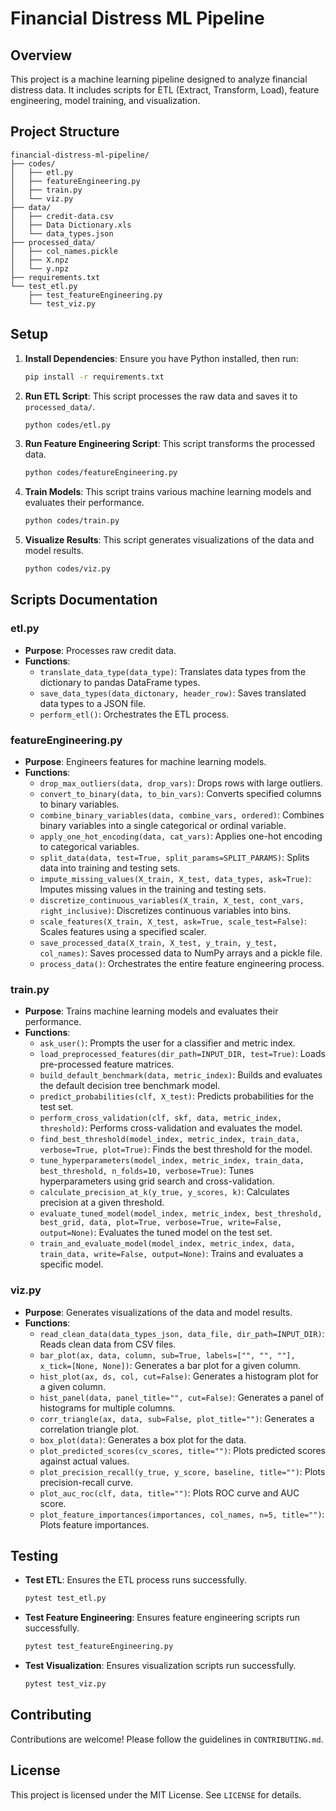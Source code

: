 # Financial Distress ML Pipeline

## Overview
This project is a machine learning pipeline designed to analyze financial distress data. It includes scripts for ETL (Extract, Transform, Load), feature engineering, model training, and visualization.

## Project Structure
```
financial-distress-ml-pipeline/
├── codes/
│   ├── etl.py
│   ├── featureEngineering.py
│   ├── train.py
│   └── viz.py
├── data/
│   ├── credit-data.csv
│   ├── Data Dictionary.xls
│   └── data_types.json
├── processed_data/
│   ├── col_names.pickle
│   ├── X.npz
│   └── y.npz
├── requirements.txt
└── test_etl.py
    ├── test_featureEngineering.py
    └── test_viz.py
```

## Setup
1. **Install Dependencies**: Ensure you have Python installed, then run:
   ```bash
   pip install -r requirements.txt
   ```

2. **Run ETL Script**: This script processes the raw data and saves it to `processed_data/`.
   ```bash
   python codes/etl.py
   ```

3. **Run Feature Engineering Script**: This script transforms the processed data.
   ```bash
   python codes/featureEngineering.py
   ```

4. **Train Models**: This script trains various machine learning models and evaluates their performance.
   ```bash
   python codes/train.py
   ```

5. **Visualize Results**: This script generates visualizations of the data and model results.
   ```bash
   python codes/viz.py
   ```

## Scripts Documentation

### etl.py
- **Purpose**: Processes raw credit data.
- **Functions**:
  - `translate_data_type(data_type)`: Translates data types from the dictionary to pandas DataFrame types.
  - `save_data_types(data_dictonary, header_row)`: Saves translated data types to a JSON file.
  - `perform_etl()`: Orchestrates the ETL process.

### featureEngineering.py
- **Purpose**: Engineers features for machine learning models.
- **Functions**:
  - `drop_max_outliers(data, drop_vars)`: Drops rows with large outliers.
  - `convert_to_binary(data, to_bin_vars)`: Converts specified columns to binary variables.
  - `combine_binary_variables(data, combine_vars, ordered)`: Combines binary variables into a single categorical or ordinal variable.
  - `apply_one_hot_encoding(data, cat_vars)`: Applies one-hot encoding to categorical variables.
  - `split_data(data, test=True, split_params=SPLIT_PARAMS)`: Splits data into training and testing sets.
  - `impute_missing_values(X_train, X_test, data_types, ask=True)`: Imputes missing values in the training and testing sets.
  - `discretize_continuous_variables(X_train, X_test, cont_vars, right_inclusive)`: Discretizes continuous variables into bins.
  - `scale_features(X_train, X_test, ask=True, scale_test=False)`: Scales features using a specified scaler.
  - `save_processed_data(X_train, X_test, y_train, y_test, col_names)`: Saves processed data to NumPy arrays and a pickle file.
  - `process_data()`: Orchestrates the entire feature engineering process.

### train.py
- **Purpose**: Trains machine learning models and evaluates their performance.
- **Functions**:
  - `ask_user()`: Prompts the user for a classifier and metric index.
  - `load_preprocessed_features(dir_path=INPUT_DIR, test=True)`: Loads pre-processed feature matrices.
  - `build_default_benchmark(data, metric_index)`: Builds and evaluates the default decision tree benchmark model.
  - `predict_probabilities(clf, X_test)`: Predicts probabilities for the test set.
  - `perform_cross_validation(clf, skf, data, metric_index, threshold)`: Performs cross-validation and evaluates the model.
  - `find_best_threshold(model_index, metric_index, train_data, verbose=True, plot=True)`: Finds the best threshold for the model.
  - `tune_hyperparameters(model_index, metric_index, train_data, best_threshold, n_folds=10, verbose=True)`: Tunes hyperparameters using grid search and cross-validation.
  - `calculate_precision_at_k(y_true, y_scores, k)`: Calculates precision at a given threshold.
  - `evaluate_tuned_model(model_index, metric_index, best_threshold, best_grid, data, plot=True, verbose=True, write=False, output=None)`: Evaluates the tuned model on the test set.
  - `train_and_evaluate_model(model_index, metric_index, data, train_data, write=False, output=None)`: Trains and evaluates a specific model.

### viz.py
- **Purpose**: Generates visualizations of the data and model results.
- **Functions**:
  - `read_clean_data(data_types_json, data_file, dir_path=INPUT_DIR)`: Reads clean data from CSV files.
  - `bar_plot(ax, data, column, sub=True, labels=["", "", ""], x_tick=[None, None])`: Generates a bar plot for a given column.
  - `hist_plot(ax, ds, col, cut=False)`: Generates a histogram plot for a given column.
  - `hist_panel(data, panel_title="", cut=False)`: Generates a panel of histograms for multiple columns.
  - `corr_triangle(ax, data, sub=False, plot_title="")`: Generates a correlation triangle plot.
  - `box_plot(data)`: Generates a box plot for the data.
  - `plot_predicted_scores(cv_scores, title="")`: Plots predicted scores against actual values.
  - `plot_precision_recall(y_true, y_score, baseline, title="")`: Plots precision-recall curve.
  - `plot_auc_roc(clf, data, title="")`: Plots ROC curve and AUC score.
  - `plot_feature_importances(importances, col_names, n=5, title="")`: Plots feature importances.

## Testing
- **Test ETL**: Ensures the ETL process runs successfully.
  ```bash
  pytest test_etl.py
  ```

- **Test Feature Engineering**: Ensures feature engineering scripts run successfully.
  ```bash
  pytest test_featureEngineering.py
  ```

- **Test Visualization**: Ensures visualization scripts run successfully.
  ```bash
  pytest test_viz.py
  ```

## Contributing
Contributions are welcome! Please follow the guidelines in `CONTRIBUTING.md`.

## License
This project is licensed under the MIT License. See `LICENSE` for details.
